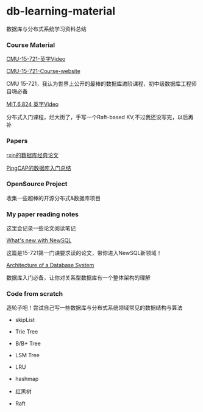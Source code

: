 # db-learning-material

数据库与分布式系统学习资料总结

### Course Material

[CMU-15-721-英字Video](https://www.bilibili.com/video/BV1Wz411b7sD?from=search&seid=1785395184520069316)

[CMU-15-721-Course-website ](https://15721.courses.cs.cmu.edu/spring2017/schedule.html)

CMU 15-721，我认为世界上公开的最棒的数据库进阶课程，初中级数据库工程师自嗨必备


[MIT.6.824 英字Video](https://www.bilibili.com/video/av91748150)

分布式入门课程，烂大街了，手写一个Raft-based KV,不过我还没写完，以后再补


### Papers

[rxin的数据库经典论文](https://github.com/rxin/db-readings#data-parallel)

[PingCAP的数据库入门总结](https://github.com/pingcap/awesome-database-learning)


### OpenSource Project

收集一些超棒的开源分布式&数据库项目



### My paper reading notes

这里会记录一些论文阅读笔记

[What's new with NewSQL](https://github.com/AlexanderChiuluvB/db-learning-material/tree/master/CMU-15-721/Lec-01-History-Of-Databases)

这篇是15-721第一门课要求读的论文，带你进入NewSQL新领域！

[Architecture of a Database System]()

数据库入门必备，让你对关系型数据库有一个整体架构的理解




### Code from scratch

造轮子吧！尝试自己写一些数据库与分布式系统领域常见的数据结构与算法

* skipList

* Trie Tree

* B/B+ Tree

* LSM Tree

* LRU

* hashmap

* 红黑树

* Raft

